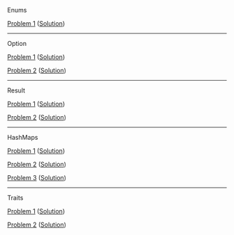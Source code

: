 Enums

[Problem 1](https://play.rust-lang.org/?version=stable&mode=debug&edition=2021&gist=b80d0acd84cf10f0dfb2a4383c3f7d71) ([Solution](https://play.rust-lang.org/?version=stable&mode=debug&edition=2021&gist=5ebec0a24afe8894391204e9b9767135))

---

Option

[Problem 1](https://play.rust-lang.org/?version=stable&mode=debug&edition=2021&gist=3132bf709872020633c1c319713b2e13) ([Solution](https://play.rust-lang.org/?version=stable&mode=debug&edition=2021&gist=4e044080355c426540ce5f780e9c7b9f))

[Problem 2](https://play.rust-lang.org/?version=stable&mode=debug&edition=2021&gist=b5e42114bf98912a007b501b97c5d68a) ([Solution](https://play.rust-lang.org/?version=stable&mode=debug&edition=2021&gist=9fca2b54721e09c302bef760b74db0d1))

---

Result

[Problem 1](https://play.rust-lang.org/?version=stable&mode=debug&edition=2021&gist=605ab9ef1d216d258d88d4b534794363) ([Solution](https://play.rust-lang.org/?version=stable&mode=debug&edition=2021&gist=75bbbaf19e177fcfd6e1168f4cffb45b))

[Problem 2](https://play.rust-lang.org/?version=stable&mode=debug&edition=2021&gist=a62d80dca9b6e307665f5b3fe47cd86d) ([Solution](https://play.rust-lang.org/?version=stable&mode=debug&edition=2021&gist=76b15df78ce57bce3c367d96c3e8cbe2))

---

HashMaps

[Problem 1](https://play.rust-lang.org/?version=stable&mode=debug&edition=2021&gist=f5f0891e6f7e5efca009095182f51fb2) ([Solution](https://play.rust-lang.org/?version=stable&mode=debug&edition=2021&gist=5c6a5f0d3e9d7d9e9d902a23eeb7ab57))

[Problem 2](https://play.rust-lang.org/?version=stable&mode=debug&edition=2021&gist=93feef91a0b17e6e3f5ecf9f0c1dc70c) ([Solution](https://play.rust-lang.org/?version=stable&mode=debug&edition=2021&gist=76fdbcc602f879c2810d1daf26f14e7d))

[Problem 3](https://play.rust-lang.org/?version=stable&mode=debug&edition=2021&gist=d90b95257631b6c4561eef9313580ea6) ([Solution](https://play.rust-lang.org/?version=stable&mode=debug&edition=2021&gist=359df38aa3f1ae57abacb42015c1e7ee))

---

Traits

[Problem 1](https://play.rust-lang.org/?version=stable&mode=debug&edition=2021&gist=3886d3656eaff2d57cad893372ce60ce) ([Solution](https://play.rust-lang.org/?version=stable&mode=debug&edition=2021&gist=1e13a7f13ade75cdf9c24472fe619a02))

[Problem 2](https://play.rust-lang.org/?version=stable&mode=debug&edition=2021&gist=583d605d63439433abd45ead91b8690f) ([Solution](https://play.rust-lang.org/?version=stable&mode=debug&edition=2021&gist=c761c1b3a0dd510ee9db35f1ee92e652))

